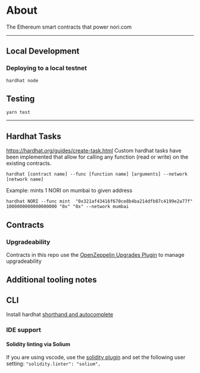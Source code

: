 # About

The Ethereum smart contracts that power nori.com

---

## Local Development

### Deploying to a local testnet

```
hardhat node
```

## Testing

```
yarn test
```

---

## Hardhat Tasks

https://hardhat.org/guides/create-task.html
Custom hardhat tasks have been implemented that allow for calling any function (read or write) on the existing contracts.

```
hardhat [contract name] --func [function name] [arguments] --network [network name]
```

Example: mints 1 NORI on mumbai to given address

```
hardhat NORI --func mint  "0x321af43416f670ce8b4ba214dfb87c4199e2a77f" 1000000000000000000 "0x" "0x" --network mumbai
```

## Contracts

### Upgradeability

Contracts in this repo use the [OpenZeppelin Upgrades Plugin](https://docs.openzeppelin.com/upgrades-plugins/1.x/) to manage upgradeability

## Additional tooling notes

## CLI

Install hardhat [shorthand and autocomplete](https://hardhat.org/guides/shorthand.html)

### IDE support

#### Solidity linting via Solium

If you are using vscode, use the [solidity plugin](https://marketplace.visualstudio.com/items?itemName=JuanBlanco.solidity) and set the following user setting: `"solidity.linter": "solium",`

